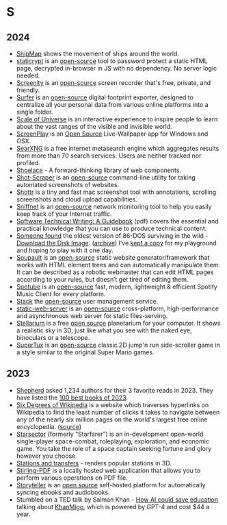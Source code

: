 # S

## 2024

- [ShipMap](https://www.shipmap.org) shows the movement of ships around the world.
- [staticrypt](https://robinmoisson.github.io/staticrypt/) is an [open-source](https://github.com/robinmoisson/staticrypt) tool to password protect a static HTML page, decrypted in-browser in JS with no dependency. No server logic needed.
- [Screenity](https://screenity.io/) is an [open-source](https://github.com/alyssaxuu/screenity) screen recorder that's free, private, and friendly.
- [Surfer](https://surfsup.ai) is an [open-source](https://github.com/CEREBRUS-MAXIMUS/Surfer-Data) digital footprint exporter, designed to centralize all your personal data from various online platforms into a single folder.
- [Scale of Universe](https://scaleofuniverse.com/) is an interactive experience to inspire people to learn about the vast ranges of the visible and invisible world.
- [ScreenPlay](https://screen-play.app) is an [Open Source](https://gitlab.com/kelteseth/ScreenPlay) Live-Wallpaper app for Windows and OSX.
- [SearXNG](https://searxng.org) is a free internet metasearch engine which aggregates results from more than 70 search services. Users are neither tracked nor profiled.
- [Shoelace](https://shoelace.style) - A forward-thinking library of web components.
- [Shot-Scraper](https://shot-scraper.datasette.io/en/stable/index.html) is an [open-source](https://github.com/simonw/shot-scraper) command-line utility for taking automated screenshots of websites.
- [Shottr](https://shottr.cc) is a tiny and fast mac screenshot tool with annotations, scrolling screenshots and cloud upload capabilities.
- [Sniffnet](https://sniffnet.net) is an [open-source](https://github.com/GyulyVGC/sniffnet) network monitoring tool to help you easily keep track of your Internet traffic.
- [Software Technical Writing: A Guidebook](https://jamesg.blog/book.pdf) (pdf) covers the essential and practical knowledge that you can use to produce technical content.
- [Someone found](https://virtuallyfun.com/2023/12/30/86-dos-version-0-11-found/) the oldest version of 86-DOS surviving in the wild - [Download the Disk Image](https://archive.org/details/86-dos-version-0.1-c-serial-11-original-disk). ([archive](https://archive.ph/PDdXp)) I’ve [kept a copy](https://github.com/oinam/86-dos-version-0.1-c-serial-11-original-disk) for my playground and hoping to play with it one day.
- [Soupault](https://soupault.app) is an [open-source](https://github.com/PataphysicalSociety/soupault) static website generator/framework that works with HTML element trees and can automatically manipulate them. It can be described as a robotic webmaster that can edit HTML pages according to your rules, but doesn’t get tired of editing them.
- [Spotube](https://spotube.krtirtho.dev) is an [open-source](https://github.com/KRTirtho/spotube) fast, modern, lightweight & efficient Spotify Music Client for every platform.
- [Stack](https://stack-auth.com) the [open-source](https://github.com/stackframe-projects/stack) user management service.
- [static-web-server](https://static-web-server.net) is an [open-source](https://github.com/static-web-server/static-web-server/) cross-platform, high-performance and asynchronous web server for static files-serving.
- [Stellarium](https://stellarium.org) is a free [open source](https://github.com/Stellarium/stellarium) planetarium for your computer. It shows a realistic sky in 3D, just like what you see with the naked eye, binoculars or a telescope.
- [SuperTux](https://www.supertux.org) is an [open-source](https://github.com/SuperTux/supertux) classic 2D jump'n run side-scroller game in a style similar to the original Super Mario games.

## 2023

- [Shepherd](https://shepherd.com) asked 1,234 authors for their 3 favorite reads in 2023. They have listed the [100 best books of 2023](https://shepherd.com/bboy/2023).
- [Six Degrees of Wikipedia](https://www.sixdegreesofwikipedia.com/) is a website which traverses hyperlinks on Wikipedia to find the least number of clicks it takes to navigate between any of the nearly six million pages on the world's largest free online encyclopedia. ([source](https://github.com/jwngr/sdow))
- [Starsector](https://fractalsoftworks.com) (formerly “Starfarer”) is an in-development open-world single-player space-combat, roleplaying, exploration, and economic game. You take the role of a space captain seeking fortune and glory however you choose.
- [Stations and transfers](http://stations.albertguillaumes.cat) - renders popular stations in 3D.
- [Stirling-PDF](https://github.com/Frooodle/Stirling-PDF) is a locally hosted web application that allows you to perform various operations on PDF file.
- [Storyteller](https://smoores.gitlab.io/storyteller/) is an [open source](https://gitlab.com/smoores/storyteller) self-hosted platform for automatically syncing ebooks and audiobooks.
- Stumbled on a TED talk by Salman Khan - [How AI could save education](https://www.ted.com/talks/sal_khan_how_ai_could_save_not_destroy_education) talking about  [KhanMigo](https://www.khanacademy.org/khan-labs), which is powered by GPT-4 and cost $44 a year.